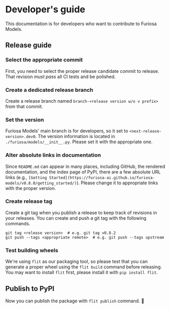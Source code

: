 # Developer's guide

This documentation is for developers who want to contribute to Furiosa Models.

## Release guide

### Select the appropriate commit

First, you need to select the proper release candidate commit to release.
That revision *must pass* all CI tests and be polished.

### Create a dedicated release branch

Create a release branch named `branch-<release version w/o v prefix>` from that commit.

### Set the version

Furiosa Models' main branch is for developers, so it set to `<next-release-version>.dev0`.
The version information is located in `./furiosa/models/__init__.py`. Please set it with the appropriate one.

### Alter absolute links in documentation

Since `README.md` can appear in many places, including GitHub, the rendered documentation, and the index page of PyPI, there are a few absolute URL links (e.g., `[Getting Started](https://furiosa-ai.github.io/furiosa-models/v0.8.0/getting_started/)`).
Please change it to appropriate links with the proper version.

### Create release tag

Create a git tag when you publish a release to keep track of revisions in your releases.
You can create and push a git tag with the following commands.

```shell
git tag <release version>  # e.g. git tag v0.8.2
git push --tags <appropriate remote>  # e.g. git push --tags upstream
```

### Test building wheels

We're using `flit` as our packaging tool, so please test that you can generate a proper wheel using the `flit build` command before releasing.
You may want to install `flit` first, please install it with `pip install flit`.

## Publish to PyPI

Now you can publish the package with `flit publish` command. :tada:
